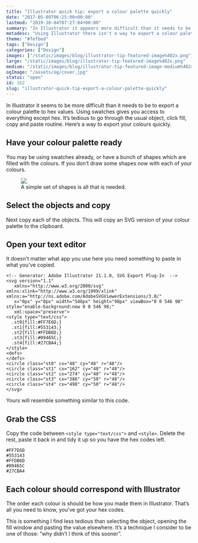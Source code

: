 ```yaml
---
title: "Illustrator quick tip: export a colour palette quickly"
date: "2017-05-09T06:25:00+00:00"
lastmod: "2019-10-04T07:27:04+00:00"
summary: "In Illustrator it appears more difficult than it needs to be to export a colour palette to hex values, here’s a quick way."
metadesc: "Using Illustrator there isn't a way to export a colour palette quickly. However, there is a way to do it less tediously than opening and closing the fill window. This post shows you how."
theme: "#fefbed"
tags: ["Design"]
categories: ["Design"]
images: ["/static/images/blog/illustrator-tip-featured-image%402x.png"]
large: "/static/images/blog/illustrator-tip-featured-image%402x.png"
medium: "/static/images/blog/illustrator-tip-featured-image-medium%402x.png"
ogImage: "/assets/og/cover.jpg"
status: "open"
id: 162
slug: "illustrator-quick-tip-export-a-colour-palette-quickly"
---
```


In Illustrator it seems to be more difficult than it needs to be to export a colour palette to hex values. Using swatches gives you access to everything except hex. It’s tedious to go through the usual object, click fill, copy and paste routine. Here’s a way to export your colours quickly.

## Have your colour palette ready
You may be using swatches already, or have a bunch of shapes which are filled with the colours. If you don’t draw some shapes now with each of your colours.

<figure>
<Image src="/static/images/blog/colour-export-ready@2x.png" width={738} height={492} />
<figcaption>A simple set of shapes is all that is needed.</figcaption>
</figure>

## Select the objects and copy
Next copy each of the objects. This will copy an SVG version of your colour palette to the clipboard.

## Open your text editor
It doesn't matter what app you use here you need something to paste in what you've copied.

```markup
<!-- Generator: Adobe Illustrator 21.1.0, SVG Export Plug-In  -->
<svg version="1.1"
   xmlns="http://www.w3.org/2000/svg" xmlns:xlink="http://www.w3.org/1999/xlink" xmlns:a="http://ns.adobe.com/AdobeSVGViewerExtensions/3.0/"
   x="0px" y="0px" width="546px" height="98px" viewBox="0 0 546 98" style="enable-background:new 0 0 546 98;"
   xml:space="preserve">
<style type="text/css">
  .st0{fill:#FF7E6D;}
  .st1{fill:#553143;}
  .st2{fill:#FFDB6D;}
  .st3{fill:#09465C;}
  .st4{fill:#27CBA4;}
</style>
<defs>
</defs>
<circle class="st0" cx="48" cy="48" r="48"/>
<circle class="st1" cx="162" cy="48" r="48"/>
<circle class="st2" cx="274" cy="48" r="48"/>
<circle class="st3" cx="386" cy="50" r="48"/>
<circle class="st4" cx="498" cy="50" r="48"/>
</svg>
```

Yours will resemble something similar to this code.

## Grab the CSS
Copy the code between `<style type="text/css">` and `<style>`. Delete the rest, paste it back in and tidy it up so you have the hex codes left.

```markup
#FF7E6D
#553143
#FFDB6D
#09465C
#27CBA4
```

## Each colour should correspond with Illustrator
The order each colour is should be how you made them in Illustrator. That’s all you need to know, you’ve got your hex codes. 

This is something I find less tedious than selecting the object, opening the fill window and pasting the value elsewhere. It’s a technique I consider to be one of those: “why didn’t I think of this sooner”.